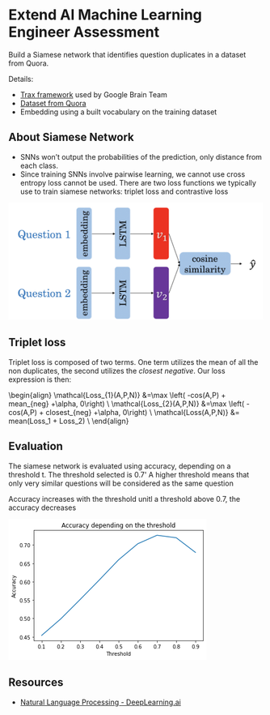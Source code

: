 # Extend AI Machine Learning Engineer Assessment

Build a Siamese network that identifies question duplicates in a dataset from Quora.

Details:
- [Trax framework](https://github.com/google/trax) used by Google Brain Team
- [Dataset from Quora](https://www.kaggle.com/c/quora-question-pairs/overview)
- Embedding using a built vocabulary on the training dataset


## About Siamese Network
-  SNNs won’t output the probabilities of the prediction, only distance from each class.
-  Since training SNNs involve pairwise learning, we cannot use cross entropy loss cannot be used. There are two loss functions we typically use to train siamese networks: triplet loss and contrastive loss

![Alt text](image/siamese.png "Siamese Network")

## Triplet loss

Triplet loss is composed of two terms. One term utilizes the mean of all the non duplicates, the second utilizes the *closest negative*. Our loss expression is then:
 
\begin{align}
 \mathcal{Loss_{1}(A,P,N)} &=\max \left( -cos(A,P)  + mean_{neg} +\alpha, 0\right) \\
 \mathcal{Loss_{2}(A,P,N)} &=\max \left( -cos(A,P)  + closest_{neg} +\alpha, 0\right) \\
\mathcal{Loss(A,P,N)} &= mean(Loss_1 + Loss_2) \\
\end{align}

## Evaluation

The siamese network is evaluated using accuracy, depending on a threshold t. The threshold selected is 0.7' A higher threshold means that only very similar questions will be considered as the same question

Accuracy increases with the threshold unitl a threshold above 0.7, the accuracy decreases

![Alt text](image/accuracy.png "Siamese Network")

## Resources
- [Natural Language Processing - DeepLearning.ai](https://www.coursera.org/learn/sequence-models-in-nlp/home/welcome)
